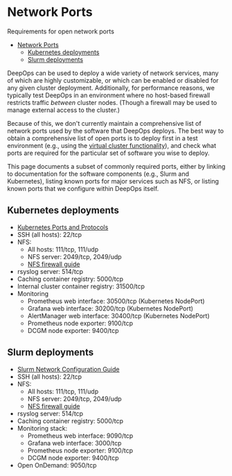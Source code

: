 # Network Ports

Requirements for open network ports

- [Network Ports](#network-ports)
  - [Kubernetes deployments](#kubernetes-deployments)
  - [Slurm deployments](#slurm-deployments)

DeepOps can be used to deploy a wide variety of network services, many of which are highly customizable, or which can be enabled or disabled for any given cluster deployment.
Additionally, for performance reasons, we typically test DeepOps in an environment where no host-based firewall restricts traffic _between_ cluster nodes.
(Though a firewall may be used to manage external access to the cluster.)

Because of this, we don't currently maintain a comprehensive list of network ports used by the software that DeepOps deploys.
The best way to obtain a comprehensive list of open ports is to deploy first in a test environment
(e.g., using the [virtual cluster functionality](../../virtual)),
and check what ports are required for the particular set of software you wise to deploy.

This page documents a subset of commonly required ports, either by linking to documentation for the software components (e.g., Slurm and Kubernetes),
listing known ports for major services such as NFS,
or listing known ports that we configure within DeepOps itself.

## Kubernetes deployments

- [Kubernetes Ports and Protocols](https://kubernetes.io/docs/reference/ports-and-protocols/)
- SSH (all hosts): 22/tcp
- NFS:
  - All hosts: 111/tcp, 111/udp
  - NFS server: 2049/tcp, 2049/udp
  - [NFS firewall guide](https://tldp.org/HOWTO/NFS-HOWTO/security.html#FIREWALLS)
- rsyslog server: 514/tcp
- Caching container registry: 5000/tcp
- Internal cluster container registry: 31500/tcp
- Monitoring
  - Prometheus web interface: 30500/tcp (Kubernetes NodePort)
  - Grafana web interface: 30200/tcp (Kubernetes NodePort)
  - AlertManager web interface: 30400/tcp (Kubernetes NodePort)
  - Prometheus node exporter: 9100/tcp
  - DCGM node exporter: 9400/tcp

## Slurm deployments

- [Slurm Network Configuration Guide](https://slurm.schedmd.com/network.html)
- SSH (all hosts): 22/tcp
- NFS:
  - All hosts: 111/tcp, 111/udp
  - NFS server: 2049/tcp, 2049/udp
  - [NFS firewall guide](https://tldp.org/HOWTO/NFS-HOWTO/security.html#FIREWALLS)
- rsyslog server: 514/tcp
- Caching container registry: 5000/tcp
- Monitoring stack:
  - Prometheus web interface: 9090/tcp
  - Grafana web interface: 3000/tcp
  - Prometheus node exporter: 9100/tcp
  - DCGM node exporter: 9400/tcp
- Open OnDemand: 9050/tcp
